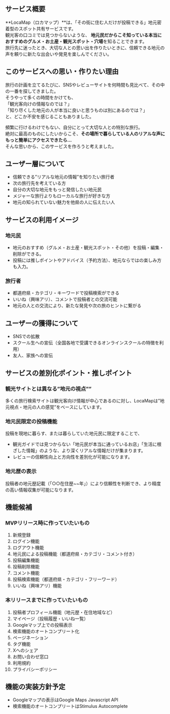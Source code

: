 ## サービス概要

**LocaMap（ロカマップ）**は、「その街に住む人だけが投稿できる」地元密着型のスポット共有サービスです。  
観光客の口コミでは見つからないような、 **地元民だからこそ知っている本当におすすめのグルメ・お土産・観光スポット・穴場**を知ることできます。  
旅行先に迷ったとき、大切な人との思い出を作りたいときに、信頼できる地元の声を頼りに新たな出会いや発見を楽しんでください。

## このサービスへの思い・作りたい理由

旅行の計画を立てるたびに、SNSやレビューサイトを何時間も見比べて、その中の一番を探してきました。  
そうやって多くの時間をかけても、  
「観光客向けの情報なのでは？」  
「知り尽くした地元の人が本当に良いと思うものは別にあるのでは？」  
と、どこか不安を感じることもありました。  

頻繁に行けるわけでもない、自分にとって大切な人との特別な旅行。  
絶対に最高のものにしたいからこそ、**その場所で暮らしている人のリアルな声にもっと簡単にアクセスできたら…**  
そんな思いから、このサービスを作ろうと考えました。  

## ユーザー層について

- 信頼できる”リアルな地元の情報”を知りたい旅行者
- 次の旅行先を考えている方
- 自分の大切な地元をもっと発信したい地元民
- メジャーな旅行よりもローカルな旅行が好きな方
- 地元の知られていない魅力を他県の人に伝えたい人

## サービスの利用イメージ

### 地元民

- 地元のおすすめ（グルメ・お土産・観光スポット・その他）を投稿・編集・削除ができる。
- 投稿には推しポイントやアドバイス（予約方法）、地元ならではの楽しみ方も入力。

### 旅行者

- 都道府県・カテゴリ・キーワードで投稿検索ができる
- いいね（興味アリ）、コメントで投稿者との交流可能
- 地元の人との交流により、新たな発見や次の旅のヒントに繋がる

## ユーザーの獲得について

- SNSでの拡散
- スクール生への宣伝（全国各地で受講できるオンラインスクールの特徴を利用）
- 友人、家族への宣伝

## サービスの差別化ポイント・推しポイント

### 観光サイトとは異なる”地元の視点””
多くの旅行検索サイトは観光客向け情報が中心であるのに対し、LocaMapは”地元視点・地元の人の感覚”をベースにしています。

### 地元民限定の投稿機能
投稿を現地に暮らす、または暮らしていた地元民に限定することで、
- 観光ガイドでは見つからない「地元民が本当に通っているお店」「生活に根ざした情報」のような、より深くリアルな情報だけが集まります。
- レビューの信頼性向上と方向性を差別化が可能になります。

### 地元歴の表示
投稿者の地元歴記載（「○○在住歴~~年」）により信頼性を判断でき、より精度の高い情報収集が可能になります。

## 機能候補

### MVPリリース時に作っていたいもの

1. 新規登録
2. ログイン機能
3. ログアウト機能
4. 地元民による投稿機能（都道府県・カテゴリ・コメント付き）
5. 投稿編集機能
6. 投稿削除機能
7. コメント機能
8. 投稿検索機能（都道府県・カテゴリ・フリーワード）
9. いいね（興味アリ）機能

### 本リリースまでに作っていたいもの

1. 投稿者プロフィール機能（地元歴・在住地域など）
2. マイページ（投稿履歴・いいね一覧）
3. Googleマップ上での投稿表示
4. 検索機能のオートコンプリート化
5. ページネーション
6. タグ機能
7. Xへのシェア
8. お問い合わせ窓口
9. 利用規約
10. プライバシーポリシー

## 機能の実装方針予定

- Googleマップの表示はGoogle Maps Javascript API
- 検索機能のオートコンプリートはStimulus Autocomplete